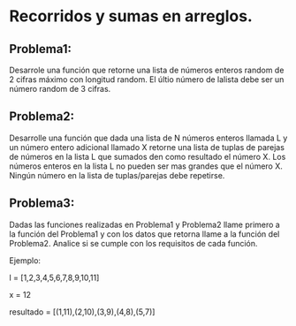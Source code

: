 # Recorridos y sumas en arreglos.

## Problema1:

Desarrole una función que retorne una lista de números enteros random de 2 cifras máximo con longitud random.
El últio número de lalista debe ser un número random de 3 cifras.

## Problema2:

Desarrolle una función que dada una lista de N números enteros llamada L y un número entero adicional llamado X retorne una lista de tuplas de parejas de números en la lista L que sumados den como resultado el número X.
Los números enteros en la lista L no pueden ser mas grandes que el número X.
Ningún número en la lista de tuplas/parejas debe repetirse.


## Problema3:

Dadas las funciones realizadas en Problema1 y Problema2 llame primero a la función del Problema1 y con los datos que retorna llame a la función del Problema2.
Analice si se cumple con los requisitos de cada función.

Ejemplo:

l = [1,2,3,4,5,6,7,8,9,10,11]

x = 12

resultado = [(1,11),(2,10),(3,9),(4,8),(5,7)] 
